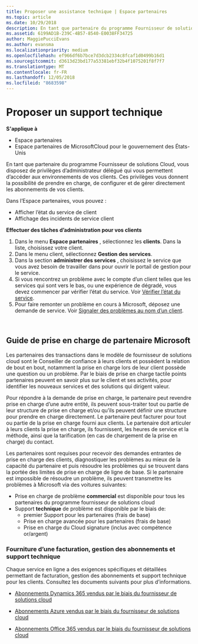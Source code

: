 ```yaml
---
title: Proposer une assistance technique | Espace partenaires
ms.topic: article
ms.date: 10/29/2018
description: En tant que partenaire du programme Fournisseur de solutions Cloud, vous disposez de privilèges d’administrateur délégué qui vous permettent d’accéder aux environnements de vos clients.
ms.assetid: 6199AD1B-239C-4B57-8540-E0038FF34725
author: MaggiePucciEvans
ms.author: evansma
ms.localizationpriority: medium
ms.openlocfilehash: ef966df6b7bce7d3dcb2334c8fcaf1d0499b16d1
ms.sourcegitcommit: d3613d23bd177a53381ebf32b4f1075201f8f7f7
ms.translationtype: MT
ms.contentlocale: fr-FR
ms.lasthandoff: 12/05/2018
ms.locfileid: "8683598"
---
```

# <a name="provide-technical-support"></a>Proposer un support technique

**S'applique à**

-  Espace partenaires
-  Espace partenaires de MicrosoftCloud pour le gouvernement des États-Unis


En tant que partenaire du programme Fournisseur de solutions Cloud, vous disposez de privilèges d’administrateur délégué qui vous permettent d’accéder aux environnements de vos clients. Ces privilèges vous donnent la possibilité de prendre en charge, de configurer et de gérer directement les abonnements de vos clients.

Dans l’Espace partenaires, vous pouvez&nbsp;:

-   Afficher l’état du service de client
-   Affichage des incidents de service client

**Effectuer des tâches d’administration pour vos clients**

1.  Dans le menu **Espace partenaires** , sélectionnez les **clients**. Dans la liste, choisissez votre client.
2.  Dans le menu client, sélectionnez **Gestion des services**.
3.  Dans la section **administrer des services** , choisissez le service que vous avez besoin de travailler dans pour ouvrir le portail de gestion pour le service.
4.  Si vous rencontrez un problème avec le compte d’un client telles que les services qui sont vers le bas, ou une expérience de dégradé, vous devez commencer par vérifier l’état du service. Voir [Vérifier l’état du service](check-service-health.md).
5.  Pour faire remonter un problème en cours à Microsoft, déposez une demande de service. Voir [Signaler des problèmes au nom d’un client](report-problems-on-behalf-of-a-customer.md).

 
## <a name="microsoft-partner-support-guidance"></a>Guide de prise en charge de partenaire Microsoft

Les partenaires des transactions dans le modèle de fournisseur de solutions cloud sont le Conseiller de confiance à leurs clients et possèdent la relation de bout en bout, notamment la prise en charge lors de leur client possède une question ou un problème. Par le biais de prise en charge tactile points partenaires peuvent en savoir plus sur le client et ses activités, pour identifier les nouveaux services et des solutions qui dirigent valeur.

Pour répondre à la demande de prise en charge, le partenaire peut revendre prise en charge d’une autre entité, ils peuvent sous-traiter tout ou partie de leur structure de prise en charge et/ou qu’ils peuvent définir une structure pour prendre en charge directement.  Le partenaire peut facturer pour tout ou partie de la prise en charge fourni aux clients. Le partenaire doit articuler à leurs clients la prise en charge, ils fournissent, les heures de service et la méthode, ainsi que la tarification (en cas de chargement de la prise en charge) du contact. 

Les partenaires sont requises pour recevoir des demandes entrantes de prise en charge des clients, diagnostiquer les problèmes au mieux de la capacité du partenaire et puis résoudre les problèmes qui se trouvent dans la portée des limites de prise en charge de ligne de base. Si le partenaire est impossible de résoudre un problème, ils peuvent transmettre les problèmes à Microsoft via des voitures suivantes:

- Prise en charge de problème **commercial** est disponible pour tous les partenaires du programme fournisseur de solutions cloud
-   Support **technique** de problème est disponible par le biais de:
    -   premier Support pour les partenaires (frais de base)
    -   Prise en charge avancée pour les partenaires (frais de base)
    -   Prise en charge du Cloud signature (inclus avec compétence or/argent)

### <a name="providing-billing-subscription-management-and-technical-support"></a>Fourniture d’une facturation, gestion des abonnements et support technique 

Chaque service en ligne a des exigences spécifiques et détaillées permettant de facturation, gestion des abonnements et support technique pour les clients. Consultez les documents suivants pour plus d’informations.

-   [Abonnements Dynamics 365 vendus par le biais du fournisseur de solutions cloud](https://www.microsoftpartnercommunity.com/t5/CSP/Microsoft-Partner-Support-Guidance/m-p/5262#M30)

-   [Abonnements Azure vendus par le biais du fournisseur de solutions cloud](https://www.microsoftpartnercommunity.com/t5/CSP/Microsoft-Partner-Support-Guidance/m-p/5263#M31)

-   [Abonnements Office 365 vendus par le biais du fournisseur de solutions cloud](https://www.microsoftpartnercommunity.com/t5/CSP/Microsoft-Partner-Support-Guidance/m-p/5264#M32)
 



